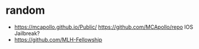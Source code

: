 # random

- https://mcapollo.github.io/Public/ https://github.com/MCApollo/repo IOS Jailbreak?
- https://github.com/MLH-Fellowship

